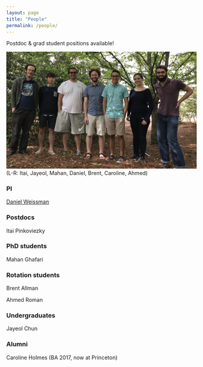 ```yaml
---
layout: page
title: "People"
permalink: /people/
---
```


Postdoc & grad student positions available!

![Group](/images/group2017.jpg)
(L-R: Itai, Jayeol, Mahan, Daniel, Brent, Caroline, Ahmed)

### PI

[Daniel Weissman](/people/dbw.html)

### Postdocs

Itai Pinkoviezky

### PhD students

Mahan Ghafari

### Rotation students

Brent Allman

Ahmed Roman

### Undergraduates

Jayeol Chun

### Alumni

Caroline Holmes (BA 2017, now at Princeton)
